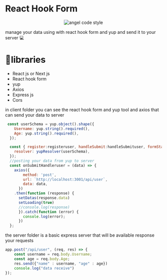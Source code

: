<h1>React Hook Form</h1>

<p align="center">
  <img src="https://img.shields.io/badge/code_style-Angel-ff0000.svg" alt="angel code style"/>
</p>

<p>manage your data using with react hook form and yup and send it to your server 💻</p>

<h1>📜libraries</h1>
<ul>
  <li>React js or Next js</li>
  <li>React hook form</li>
  <li>yup</li>
  <li>Axios</li>
  <li>Express js</li>
  <li>Cors</li>
</ul>

<p>in client folder you can see the react hook form and yup tool and axios that can send your data to server</p>

``` javascript
 const userSchema = yup.object().shape({
    Username: yup.string().required(),
    Age: yup.string().required(),
  });

  const { register:registeruser, handleSubmit:handleSubmituser, formState: { errors:errorsuser }, reset:resetuser } = useForm({
    resolver: yupResolver(userSchema),
  });
  //posting your data from yup to server
  const onSubmitHandleruser = (data) => {
    axios({
        method: 'post',
        url: `http://localhost:3001/api/user`,
        data: data,
      })
    .then(function (response) {
      setDatas(response.data)
      setLoading(true)
      //console.log(response)
      }).catch(function (error) {
        console.log(error);
      }) 
  }; 
```

<p>the server folder is a basic express server that will be available response your requests</p>

``` javascript
app.post("/api/user", (req, res) => {
    const username = req.body.Username;
    const age = req.body.Age;
    res.send({"name" : username, "age" : age})  
    console.log("data receive")
});
```


